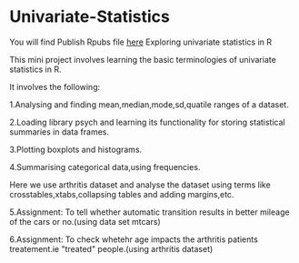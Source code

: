 # Univariate-Statistics

You will find Publish Rpubs file [here](https://rpubs.com/more11neha/UnivariateStatistics)
Exploring univariate statistics in R

This mini project involves learning the basic terminologies of univariate statistics in R.

It involves the following:

1.Analysing and finding mean,median,mode,sd,quatile ranges of a dataset.

2.Loading library psych and learning its functionality for storing statistical summaries in data frames.  

3.Plotting boxplots and histograms.

4.Summarising categorical data,using frequencies.

Here we use arthritis dataset and analyse the dataset using terms like crosstables,xtabs,collapsing tables and adding margins,etc.

5.Assignment: To tell whether automatic transition results in better mileage of the cars or no.(using data set mtcars)

6.Assignment: To check whetehr age impacts the arthritis patients treatement.ie "treated" people.(using arthritis dataset)
